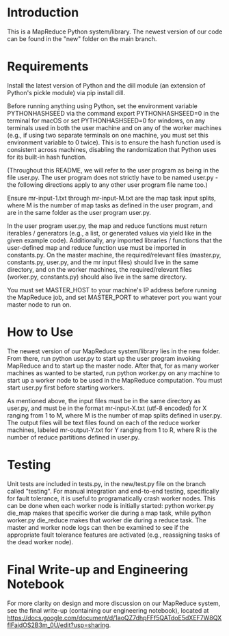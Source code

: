 # Introduction
This is a MapReduce Python system/library. The newest version of our code can be found in the "new" folder on the main branch.

# Requirements
Install the latest version of Python and the dill module (an extension of Python's pickle module) via pip install dill.

Before running anything using Python, set the environment variable PYTHONHASHSEED via the command export PYTHONHASHSEED=0 in the terminal for macOS or set PYTHONHASHSEED=0 for windows, on any terminals used in both the user machine and on any of the worker machines (e.g., if using two separate terminals on one machine, you must set this environment variable to 0 twice). This is to ensure the hash function used is consistent across machines, disabling the randomization that Python uses for its built-in hash function.

(Throughout this README, we will refer to the user program as being in the file user.py. The user program does not strictly have to be named user.py - the following directions apply to any other user program file name too.)

Ensure mr-input-1.txt through mr-input-M.txt are the map task input splits, where M is the number of map tasks as defined in the user program, and are in the same folder as the user program user.py.

In the user program user.py, the map and reduce functions must return iterables / generators (e.g., a list, or generated values via yield like in the given example code). Additionally, any imported libraries / functions that the user-defined map and reduce function use must be imported in constants.py. On the master machine, the required/relevant files (master.py, constants.py, user.py, and the mr input files) should live in the same directory, and on the worker machines, the required/relevant files (worker.py, constants.py) should also live in the same directory.

You must set MASTER_HOST to your machine's IP address before running the MapReduce job, and set MASTER_PORT to whatever port you want your master node to run on.

# How to Use
The newest version of our MapReduce system/library lies in the new folder. From there, run python user.py to start up the user program invoking MapReduce and to start up the master node. After that, for as many worker machines as wanted to be started, run python worker.py on any machine to start up a worker node to be used in the MapReduce computation. You must start user.py first before starting workers.

As mentioned above, the input files must be in the same directory as user.py, and must be in the format mr-input-X.txt (utf-8 encoded) for X ranging from 1 to M, where M is the number of map splits defined in user.py. The output files will be text files found on each of the reduce worker machines, labeled mr-output-Y.txt for Y ranging from 1 to R, where R is the number of reduce partitions defined in user.py.

# Testing 
Unit tests are included in tests.py, in the new/test.py file on the branch called "testing". For manual integration and end-to-end testing, specifically for fault tolerance, it is useful to programatically crash worker nodes. This can be done when each worker node is initially started: python worker.py die_map makes that specific worker die during a map task, while python worker.py die_reduce makes that worker die during a reduce task. The master and worker node logs can then be examined to see if the appropriate fault tolerance features are activated (e.g., reassigning tasks of the dead worker node).

# Final Write-up and Engineering Notebook
For more clarity on design and more discussion on our MapReduce system, see the final write-up
(containing our engineering notebook), located at https://docs.google.com/document/d/1aoQZ7dhpFFf5QATdoE5dXEF7W8QXflFaidOS2B3m_0U/edit?usp=sharing.
